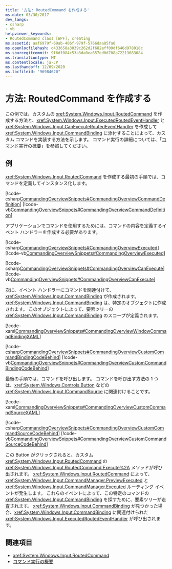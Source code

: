 ```yaml
---
title: '方法: RoutedCommand を作成する'
ms.date: 03/30/2017
dev_langs:
- csharp
- vb
helpviewer_keywords:
- RoutedCommand class [WPF], creating
ms.assetid: aaf6979f-69ab-406f-979f-5766daa85fa0
ms.openlocfilehash: d433658a3039c262d2f682eff09df646d978018c
ms.sourcegitcommit: 9f6df084c53a3da0ea657ed0d708a72213683084
ms.translationtype: MT
ms.contentlocale: ja-JP
ms.lasthandoff: 12/09/2020
ms.locfileid: "96984620"
---
```

# <a name="how-to-create-a-routedcommand"></a>方法: RoutedCommand を作成する
この例では、カスタムの <xref:System.Windows.Input.RoutedCommand> を作成する方法と、<xref:System.Windows.Input.ExecutedRoutedEventHandler> と <xref:System.Windows.Input.CanExecuteRoutedEventHandler> を作成して <xref:System.Windows.Input.CommandBinding> に添付することによって、カスタム コマンドを実装する方法を示します。  コマンド実行の詳細については、「[コマンド実行の概要](commanding-overview.md)」を参照してください。  
  
## <a name="example"></a>例  
 <xref:System.Windows.Input.RoutedCommand> を作成する最初の手順では、コマンドを定義してインスタンス化します。  
  
 [!code-csharp[CommandingOverviewSnippets#CommandingOverviewCommandDefinition](~/samples/snippets/csharp/VS_Snippets_Wpf/CommandingOverviewSnippets/CSharp/Window1.xaml.cs#commandingoverviewcommanddefinition)]
 [!code-vb[CommandingOverviewSnippets#CommandingOverviewCommandDefinition](~/samples/snippets/visualbasic/VS_Snippets_Wpf/CommandingOverviewSnippets/visualbasic/window1.xaml.vb#commandingoverviewcommanddefinition)]  
  
 アプリケーションでコマンドを使用するためには、コマンドの内容を定義するイベント ハンドラーを作成する必要があります。  
  
 [!code-csharp[CommandingOverviewSnippets#CommandingOverviewExecuted](~/samples/snippets/csharp/VS_Snippets_Wpf/CommandingOverviewSnippets/CSharp/Window1.xaml.cs#commandingoverviewexecuted)]
 [!code-vb[CommandingOverviewSnippets#CommandingOverviewExecuted](~/samples/snippets/visualbasic/VS_Snippets_Wpf/CommandingOverviewSnippets/visualbasic/window1.xaml.vb#commandingoverviewexecuted)]  
  
 [!code-csharp[CommandingOverviewSnippets#CommandingOverviewCanExecute](~/samples/snippets/csharp/VS_Snippets_Wpf/CommandingOverviewSnippets/CSharp/Window1.xaml.cs#commandingoverviewcanexecute)]
 [!code-vb[CommandingOverviewSnippets#CommandingOverviewCanExecute](~/samples/snippets/visualbasic/VS_Snippets_Wpf/CommandingOverviewSnippets/visualbasic/window1.xaml.vb#commandingoverviewcanexecute)]  
  
 次に、イベント ハンドラーにコマンドを関連付けて、<xref:System.Windows.Input.CommandBinding> が作成されます。 <xref:System.Windows.Input.CommandBinding> は、特定のオブジェクトに作成されます。  このオブジェクトによって、要素ツリーの <xref:System.Windows.Input.CommandBinding> のスコープが定義されます。  
  
 [!code-xaml[CommandingOverviewSnippets#CommandingOverviewWindowCommandBindingXAML](~/samples/snippets/csharp/VS_Snippets_Wpf/CommandingOverviewSnippets/CSharp/Window1.xaml#commandingoverviewwindowcommandbindingxaml)]  
  
 [!code-csharp[CommandingOverviewSnippets#CommandingOverviewCustomCommandBindingCodeBehind](~/samples/snippets/csharp/VS_Snippets_Wpf/CommandingOverviewSnippets/CSharp/Window1.xaml.cs#commandingoverviewcustomcommandbindingcodebehind)]
 [!code-vb[CommandingOverviewSnippets#CommandingOverviewCustomCommandBindingCodeBehind](~/samples/snippets/visualbasic/VS_Snippets_Wpf/CommandingOverviewSnippets/visualbasic/window1.xaml.vb#commandingoverviewcustomcommandbindingcodebehind)]  
  
 最後の手順では、コマンドを呼び出します。  コマンドを呼び出す方法の 1 つは、<xref:System.Windows.Controls.Button> などの <xref:System.Windows.Input.ICommandSource> に関連付けることです。  
  
 [!code-xaml[CommandingOverviewSnippets#CommandingOverviewCustomCommandSourceXAML](~/samples/snippets/csharp/VS_Snippets_Wpf/CommandingOverviewSnippets/CSharp/Window1.xaml#commandingoverviewcustomcommandsourcexaml)]  
  
 [!code-csharp[CommandingOverviewSnippets#CommandingOverviewCustomCommandSourceCodeBehind](~/samples/snippets/csharp/VS_Snippets_Wpf/CommandingOverviewSnippets/CSharp/Window1.xaml.cs#commandingoverviewcustomcommandsourcecodebehind)]
 [!code-vb[CommandingOverviewSnippets#CommandingOverviewCustomCommandSourceCodeBehind](~/samples/snippets/visualbasic/VS_Snippets_Wpf/CommandingOverviewSnippets/visualbasic/window1.xaml.vb#commandingoverviewcustomcommandsourcecodebehind)]  
  
 この Button がクリックされると、カスタム <xref:System.Windows.Input.RoutedCommand> の <xref:System.Windows.Input.RoutedCommand.Execute%2A> メソッドが呼び出されます。  <xref:System.Windows.Input.RoutedCommand> によって、<xref:System.Windows.Input.CommandManager.PreviewExecuted> と <xref:System.Windows.Input.CommandManager.Executed> ルーティング イベントが発生します。  これらのイベントによって、この特定のコマンドの <xref:System.Windows.Input.CommandBinding> を探すために、要素ツリーが走査されます。  <xref:System.Windows.Input.CommandBinding> が見つかった場合、<xref:System.Windows.Input.CommandBinding> に関連付けられた <xref:System.Windows.Input.ExecutedRoutedEventHandler> が呼び出されます。  
  
## <a name="see-also"></a>関連項目

- <xref:System.Windows.Input.RoutedCommand>
- [コマンド実行の概要](commanding-overview.md)
